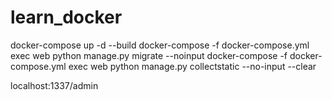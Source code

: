 # learn_docker

docker-compose up -d --build
docker-compose -f docker-compose.yml exec web python manage.py migrate --noinput
docker-compose -f docker-compose.yml exec web python manage.py collectstatic --no-input --clear 


localhost:1337/admin
